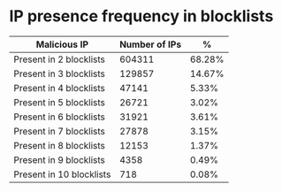 # IP presence frequency in blocklists
| Malicious IP | Number of IPs | % |
|----|----|----|
| Present in 2 blocklists | 604311 | 68.28% |
| Present in 3 blocklists | 129857 | 14.67% |
| Present in 4 blocklists | 47141 | 5.33% |
| Present in 5 blocklists | 26721 | 3.02% |
| Present in 6 blocklists | 31921 | 3.61% |
| Present in 7 blocklists | 27878 | 3.15% |
| Present in 8 blocklists | 12153 | 1.37% |
| Present in 9 blocklists | 4358 | 0.49% |
| Present in 10 blocklists | 718 | 0.08% |
